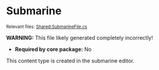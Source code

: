 # Submarine

<sup>Relevant files: [Shared:SubmarineFile.cs](https://github.com/Regalis11/Barotrauma/blob/master/Barotrauma/BarotraumaShared/SharedSource/ContentManagement/ContentFile/SubmarineFile.cs)</sup>

**WARNING:** This file likely generated completely incorrectly!

- **Required by core package:** No

This content type is created in the submarine editor.